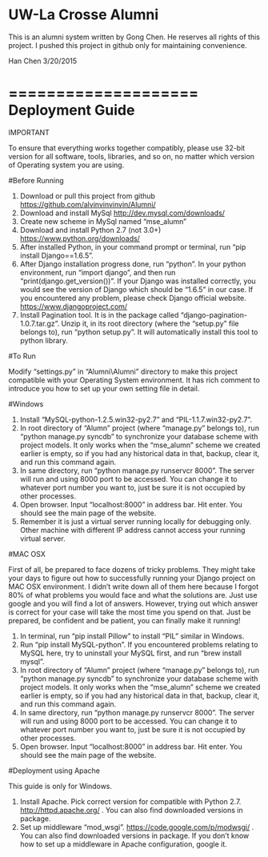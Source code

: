 # UW-La Crosse Alumni
This is an alumni system written by Gong Chen. He reserves all rights of this project.
I pushed this project in github only for maintaining convenience.

Han Chen
3/20/2015

====================
 Deployment Guide
====================

IMPORTANT

To ensure that everything works together compatibly, please use 32-bit version for all software, tools, libraries, and so on, no matter which version of Operating system you are using.

#Before Running

1. Download or pull this project from github https://github.com/alvinvinvinvin/Alumni/
2. Download and install MySql http://dev.mysql.com/downloads/
3. Create new scheme in MySql named “mse_alumn”
4. Download and install Python 2.7 (not 3.0+) https://www.python.org/downloads/
5. After installed Python, in your command prompt or terminal, run “pip install Django==1.6.5”.
6. After Django installation progress done, run “python”. In your python environment, run “import django”, and then run “print(django.get_version())”. If your Django was installed correctly, you would see the version of Django which should be “1.6.5” in our case. If you encountered any problem, please check Django official website. https://www.djangoproject.com/
7. Install Pagination tool. It is in the package called “django-pagination-1.0.7.tar.gz”. Unzip it, in its root directory (where the “setup.py” file belongs to), run “python setup.py”. It will automatically install this tool to python library.

#To Run

Modify “settings.py” in “Alumni\Alumni” directory to make this project compatible with your Operating System environment. It has rich comment to introduce you how to set up your own setting file in detail.

#Windows

1. Install “MySQL-python-1.2.5.win32-py2.7” and “PIL-1.1.7.win32-py2.7”.
2. In root directory of “Alumn” project (where “manage.py” belongs to), run “python manage.py syncdb” to synchronize your database scheme with project models. It only works when the “mse_alumn” scheme we created earlier is empty, so if you had any historical data in that, backup, clear it, and run this command again.
3. In same directory, run “python manage.py runservcr 8000”. The server will run and using 8000 port to be accessed. You can change it to whatever port number you want to, just be sure it is not occupied by other processes.
4. Open browser. Input “localhost:8000” in address bar. Hit enter. You should see the main page of the website.
5. Remember it is just a virtual server running locally for debugging only. Other machine with different IP address cannot access your running virtual server.

#MAC OSX

First of all, be prepared to face dozens of tricky problems. They might take your days to figure out how to successfully running your Django project on MAC OSX environment. I didn’t write down all of them here because I forgot 80% of what problems you would face and what the solutions are. Just use google and you will find a lot of answers. However, trying out which answer is correct for your case will take the most time you spend on that. Just be prepared, be confident and be patient, you can finally make it running!

1. In terminal, run “pip install Pillow” to install “PIL” similar in Windows.
2. Run “pip install MySQL-python”. If you encountered problems relating to MySQL here, try to uninstall your MySQL first, and run “brew install mysql”.
3. In root directory of “Alumn” project (where “manage.py” belongs to), run “python manage.py syncdb” to synchronize your database scheme with project models. It only works when the “mse_alumn” scheme we created earlier is empty, so if you had any historical data in that, backup, clear it, and run this command again.
4. In same directory, run “python manage.py runservcr 8000”. The server will run and using 8000 port to be accessed. You can change it to whatever port number you want to, just be sure it is not occupied by other processes.
5. Open browser. Input “localhost:8000” in address bar. Hit enter. You should see the main page of the website.


#Deployment using Apache

This guide is only for Windows.

1. Install Apache. Pick correct version for compatible with Python 2.7. http://httpd.apache.org/ . You can also find downloaded versions in package.
2. Set up middleware “mod_wsgi”. https://code.google.com/p/modwsgi/ . You can also find downloaded versions in package. If you don’t know how to set up a middleware in Apache configuration, google it.
